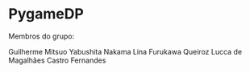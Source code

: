 # PygameDP

Membros do grupo:

Guilherme Mitsuo Yabushita Nakama
Lina Furukawa Queiroz
Lucca de Magalhães Castro Fernandes
